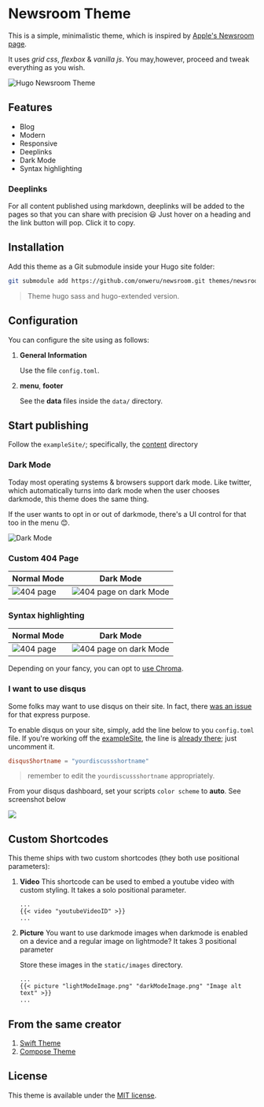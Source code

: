 # Newsroom Theme

This is a simple, minimalistic theme, which is inspired by [Apple's Newsroom page](https://www.apple.com/newsroom/).

It uses *grid css*, *flexbox* & *vanilla js*. You may,however, proceed and tweak everything as you wish.

![Hugo Newsroom Theme](https://github.com/onweru/newsroom/blob/master/images/screenshot.png)

## Features

* Blog
* Modern
* Responsive
* Deeplinks
* Dark Mode
* Syntax highlighting 

### Deeplinks

For all content published using markdown, deeplinks will be added to the pages so that you can share with precision :smiley: Just   hover on a heading and the link button will pop. Click it to copy.

## Installation

Add this theme as a Git submodule inside your Hugo site folder:

```bash
git submodule add https://github.com/onweru/newsroom.git themes/newsroom
```

> Theme hugo sass and hugo-extended version.

## Configuration

You can configure the site using as follows:

1. **General Information**

    Use the file `config.toml`.

2. **menu**, **footer**

    See the **data** files inside the `data/` directory.

## Start publishing

Follow the `exampleSite/`; specifically, the [content](https://github.com/onweru/newsroom/tree/master/exampleSite/content/post) directory

### Dark Mode

Today most operating systems & browsers support dark mode. Like twitter, which automatically turns into dark mode when the user chooses darkmode, this theme does the same thing.

If the user wants to opt in or out of darkmode, there's a UI control for that too in the menu 😊.

![Dark Mode](https://github.com/onweru/newsroom/blob/master/images/screenshot-dark.png)

### Custom 404 Page

| Normal Mode | Dark Mode |
|--- | ---|
| ![404 page](https://github.com/onweru/newsroom/blob/master/images/404.png) | ![404 page on dark Mode](https://github.com/onweru/newsroom/blob/master/images/404-dark.png)|

### Syntax highlighting

| Normal Mode | Dark Mode |
|--- | ---|
| ![404 page](https://github.com/onweru/newsroom/blob/master/images/syntax.png) | ![404 page on dark Mode](https://github.com/onweru/newsroom/blob/master/images/syntax-dark.png)|

Depending on your fancy, you can opt to [use Chroma](./exampleSite/config.toml#L17-L27).

### I want to use disqus

Some folks may want to use disqus on their site. In fact, there [was an issue](https://github.com/onweru/newsroom/issues/2) for that express purpose.

To enable disqus on your site, simply, add the line below to you `config.toml` file. If you're working off the [exampleSite](https://github.com/onweru/newsroom/tree/master/exampleSite), the line is [already there](https://github.com/onweru/newsroom/blob/ad9b7a9f7ea266b539f846a2f3bdf080e648bb84/exampleSite/config.toml#L15-L16); just uncomment it.

```toml
disqusShortname = "yourdiscussshortname"
```
> remember to edit the `yourdiscussshortname` appropriately.

From your disqus dashboard, set your scripts `color scheme` to __auto__. See screenshot below

![](https://github.com/onweru/newsroom/blob/master/images/disqus-color-scheme.png)

## Custom Shortcodes

This theme ships with two custom shortcodes (they both use positional parameters):

1. __Video__
    This shortcode can be used to embed a youtube video with custom styling. It takes a solo positional parameter.
    
    ```
    ...
    {{< video "youtubeVideoID" >}}
    ...
    ```

2. __Picture__
    You want to use darkmode images when darkmode is enabled on a device and a regular image on lightmode? It takes 3 positional parameter

    Store these images in the `static/images` directory. 
    
    ```
    ...
    {{< picture "lightModeImage.png" "darkModeImage.png" "Image alt text" >}}
    ...
    ```

## From the same creator

1. [Swift Theme](https://github.com/onweru/hugo-swift-theme)
2. [Compose Theme](https://github.com/onweru/compose)

## License

This theme is available under the [MIT license](https://github.com/onweru/newsroom/blob/master/LICENSE.md).
